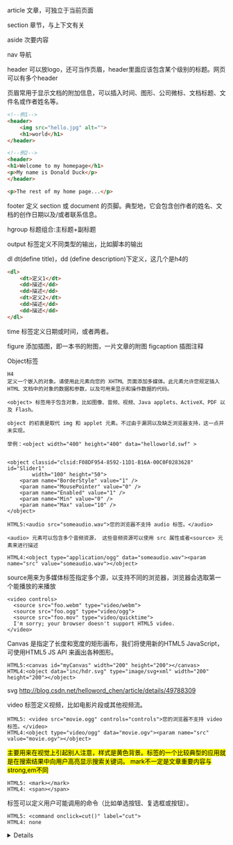 article 文章，可独立于当前页面

section 章节，与上下文有关

aside 次要内容

nav 导航

header 可以放logo，还可当作页眉，header里面应该包含某个级别的标题。网页可以有多个header

页眉常用于显示文档的附加信息，可以插入时间、图形、公司微标、文档标题、文件名或作者姓名等。

````html
<!--例1-->
<header>
    <img src="hello.jpg" alt="">
    <h1>world</h1>
</header>

<!--例2-->
<header>
<h1>Welcome to my homepage</h1>
<p>My name is Donald Duck</p>
</header>

<p>The rest of my home page...</p>
````

footer 定义 section 或 document 的页脚。典型地，它会包含创作者的姓名、文档的创作日期以及/或者联系信息。

hgroup 标题组合:主标题+副标题

output 标签定义不同类型的输出，比如脚本的输出

dl dt(define title)，dd (define description)下定义，这几个是h4的

````html
<dl>
    <dt>定义1</dt>
    <dd>描述</dd>
    <dd>描述</dd>
    <dt>定义2</dt>
    <dd>描述</dd>
    <dd>描述</dd>
</dl>  
````

time 标签定义日期或时间，或者两者。

figure 添加插图，即一本书的附图，一片文章的附图
figcaption 插图注释


Object标签

````
H4
定义一个嵌入的对象。请使用此元素向您的 XHTML 页面添加多媒体。此元素允许您规定插入 HTML 文档中的对象的数据和参数，以及可用来显示和操作数据的代码。

<object> 标签用于包含对象，比如图像、音频、视频、Java applets、ActiveX、PDF 以及 Flash。

object 的初衷是取代 img 和 applet 元素。不过由于漏洞以及缺乏浏览器支持，这一点并未实现。

举例：<object width="400" height="400" data="helloworld.swf" >


<object classid="clsid:F08DF954-8592-11D1-B16A-00C0F0283628" id="Slider1"
        width="100" height="50">
    <param name="BorderStyle" value="1" />
    <param name="MousePointer" value="0" />
    <param name="Enabled" value="1" />
    <param name="Min" value="0" />
    <param name="Max" value="10" />
</object>
````

<audio> 标签定义声音，比如音乐或其他音频流。

````
HTML5:<audio src="someaudio.wav">您的浏览器不支持 audio 标签。</audio>

<audio> 元素可以包含多个音频资源， 这些音频资源可以使用 src 属性或者<source> 元素来进行描述

HTML4:<object type="application/ogg" data="someaudio.wav"><param name="src" value="someaudio.wav"></object>
````

source用来为多媒体标签指定多个源，以支持不同的浏览器，浏览器会选取第一个能播放的来播放

````
<video controls>
  <source src="foo.webm" type="video/webm">
  <source src="foo.ogg" type="video/ogg"> 
  <source src="foo.mov" type="video/quicktime">
  I'm sorry; your browser doesn't support HTML5 video.
</video>
````

Canvas 是指定了长度和宽度的矩形画布，我们将使用新的HTML5 JavaScript，可使用HTML5 JS API 来画出各种图形。
````
HTML5:<canvas id="myCanvas" width="200" height="200"></canvas>
HTML4:<object data="inc/hdr.svg" type="image/svg+xml" width="200" height="200"></object>
````
svg
http://blog.csdn.net/helloword_chen/article/details/49788309


video 标签定义视频，比如电影片段或其他视频流。

````
HTML5: <video src="movie.ogg" controls="controls">您的浏览器不支持 video 标签。</video>
HTML4:<object type="video/ogg" data="movie.ogv"><param name="src" value="movie.ogv"></object>
````

<mark>主要用来在视觉上引起别人注意，样式是黄色背景。<mark>标签的一个比较典型的应用就是在搜索结果中向用户高亮显示搜索关键词。
mark不一定是文章重要内容与strong,em不同

````
HTML5: <mark></mark>
HTML4: <span></span>
````

<command> 标签可以定义用户可能调用的命令（比如单选按钮、复选框或按钮）。

````          
HTML5: <command onclick=cut()" label="cut">
HTML4: none
````

<datalist> 标签定义可选数据的列表。与 input 元素配合使用，就可以制作出输入值的下拉列表。
HTML5: <datalist></datalist>
HTML4: see combobox.

<details> 属于交互元素，标签定义一个可收缩的交互组件，结合summary(当作摘要)使用。MDN并没说明其语义

>The HTML Details Element (<details>) is used to create a disclosure widget in which information is visible only when the widget is toggled into an "open" state. A summary or label can be provided using the <summary> element.


````html
<details>
    <summary>Some details</summary>
    <p>More info about the details.</p>
</details>
<details open>
    <summary>Even more details</summary>
    <p>Here are even more details about the details.</p>
</details>
````

<embed> 标签定义嵌入的内容，比如插件。embed可以用来插入各种多媒体，格式可以是 Midi、Wav、AIFF、AU、MP3等等

HTML5: <embed src="/i/helloworld.swf" /> 放入flash
HTML4: <object data="flash.swf"  type="application/x-shockwave-flash"></object>